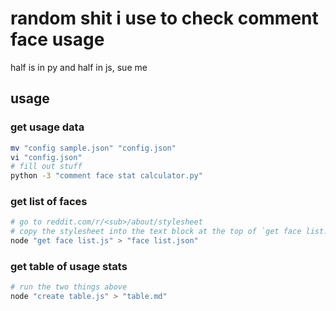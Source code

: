 # random shit i use to check comment face usage

half is in py and half in js, sue me

## usage

### get usage data

```sh
mv "config sample.json" "config.json"
vi "config.json"
# fill out stuff
python -3 "comment face stat calculator.py"
```

### get list of faces

```sh
# go to reddit.com/r/<sub>/about/stylesheet
# copy the stylesheet into the text block at the top of `get face list.js`
node "get face list.js" > "face list.json"
```

### get table of usage stats

```sh
# run the two things above
node "create table.js" > "table.md"
```
